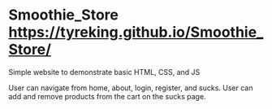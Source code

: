 # Smoothie_Store  https://tyreking.github.io/Smoothie_Store/
Simple website to demonstrate basic HTML, CSS, and JS

User can navigate from home, about, login, register, and sucks.
User can add and remove products from the cart on the sucks page. 
